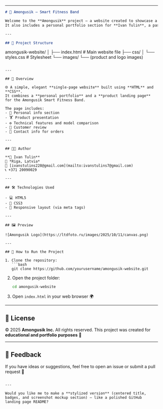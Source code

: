 

---

```markdown
# 💪 Amongusik – Smart Fitness Band

Welcome to the **Amongusik** project — a website created to showcase a smart fitness band 💫  
It also includes a personal portfolio section for **Ivan Tulin**, a passionate web developer 👨‍💻  

---

## 🧱 Project Structure

```

amongusik-website/
│
├── index.html          # Main website file
├── css/
│   └── styles.css      # Stylesheet
└── images/
└── (product and logo images)

````

---

## 🚀 Overview

🌐 A simple, elegant **single-page website** built using **HTML** and **CSS**.  
It combines a **personal portfolio** and a **product landing page** for the Amongusik Smart Fitness Band.  

The page includes:
- 🧍 Personal info section  
- 🏋️ Product presentation  
- ⚙️ Technical features and model comparison  
- 💬 Customer review  
- 💌 Contact info for orders  

---

## 🧑‍💻 Author

**👤 Ivan Tulin**  
📍 *Riga, Latvia*  
📧 [ivanstulins228@gmail.com](mailto:ivanstulins7@gmail.com)  
📞 +371 20090029  

---

## 🛠️ Technologies Used

- 💻 HTML5  
- 🎨 CSS3  
- 📱 Responsive layout (via meta tags)  

---

## 🖼️ Preview

![Amongusik Logo](https://ltdfoto.ru/images/2025/10/11/canvas.png)

---

## 💾 How to Run the Project

1. Clone the repository:
   ```bash
   git clone https://github.com/yourusername/amongusik-website.git
````

2. Open the project folder:

   ```bash
   cd amongusik-website
   ```
3. Open `index.html` in your web browser 🌍

---

## 📜 License

© 2025 **Amongusik Inc.**
All rights reserved.
This project was created for **educational and portfolio purposes** 🧠

---

## 💬 Feedback

If you have ideas or suggestions, feel free to open an issue or submit a pull request 🚀

```

---

Would you like me to make a **stylized version** (centered title, badges, and screenshot mockup section) — like a polished GitHub landing page README?
```
